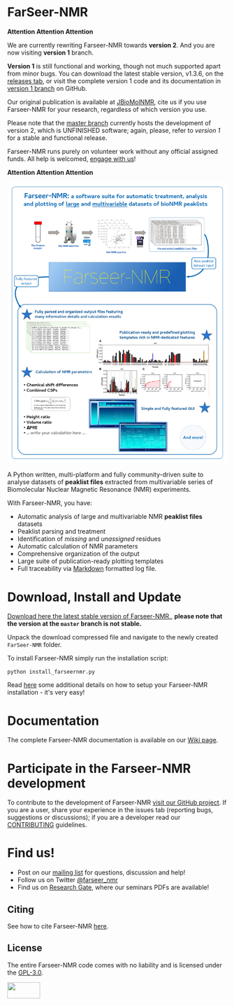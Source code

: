 # FarSeer-NMR

**Attention Attention Attention**

We are currently rewriting Farseer-NMR towards **version 2**. And you are now visiting **version 1** branch.

**Version 1** is still functional and working, though not much supported apart from minor bugs. You can download the latest stable version, v1.3.6, on the [releases tab](https://github.com/Farseer-NMR/FarSeer-NMR/releases/tag/v1.3.6), or visit the complete version 1 code and its documentation in [version 1 branch](https://github.com/Farseer-NMR/FarSeer-NMR/tree/version1) on GitHub.

Our original publication is available at [JBioMolNMR](https://link.springer.com/article/10.1007/s10858-018-0182-5), cite us if you use Farseer-NMR for your research, regardless of which version you use.

Please note that the [master branch](https://github.com/Farseer-NMR/FarSeer-NMR) currently hosts the development of version 2, which is UNFINISHED software; again, please, refer to *version 1* for a stable and functional release.

Farseer-NMR runs purely on volunteer work without any official assigned funds. All help is welcomed, [engage with us](https://groups.google.com/forum/#!forum/farseer-nmr)!

**Attention Attention Attention**

![FarSeer Banner](https://github.com/Farseer-NMR/FarSeer-NMR/blob/master/Documentation/Figures/GitHub_Farseer-NMR_Workflow.png?raw=true)

A Python written, multi-platform and fully community-driven suite to analyse datasets of **peaklist files** extracted from multivariable series of Biomolecular Nuclear Magnetic Resonance (NMR) experiments. 

With Farseer-NMR, you have:

* Automatic analysis of large and multivariable NMR **peaklist files** datasets
* Peaklist parsing and treatment
* Identification of _missing_ and _unassigned_ residues
* Automatic calculation of NMR parameters
* Comprehensive organization of the output
* Large suite of publication-ready plotting templates
* Full traceability via [Markdown](https://en.wikipedia.org/wiki/Markdown) formatted log file.

# Download, Install and Update

[Download here the latest stable version of Farseer-NMR.](https://github.com/Farseer-NMR/FarSeer-NMR/releases), **please note that the version at the `master` branch is not stable.**

Unpack the download compressed file and navigate to the newly created `FarSeer-NMR` folder.

To install Farseer-NMR simply run the installation script:

```
python install_farseernmr.py
```

Read [here](https://github.com/Farseer-NMR/FarSeer-NMR/wiki/Download,-Install-and-Update) some additional details on how to setup your Farseer-NMR installation - it's very easy!

# Documentation

The complete Farseer-NMR documentation is available on our [Wiki page](https://github.com/Farseer-NMR/FarSeer-NMR/wiki).

# Participate in the Farseer-NMR development

To contribute to the development of Farseer-NMR [visit our GitHub project](https://github.com/Farseer-NMR/FarSeer-NMR). If you are a user, share your experience in the issues tab (reporting bugs, suggestions or discussions); if you are a developer read our [CONTRIBUTING](https://github.com/Farseer-NMR/FarSeer-NMR/blob/master/CONTRIBUTING.md) guidelines. 

# Find us!

- Post on our [mailing list](https://groups.google.com/forum/#!forum/farseer-nmr) for questions, discussion and help!
- Follow us on Twitter [@farseer_nmr](https://twitter.com/farseer_nmr)
- Find us on [Research Gate](https://www.researchgate.net/project/Farseer-NMR-automatic-treatment-and-plotting-of-large-scale-NMR-titration-data), where our seminars PDFs are available!

## Citing

See how to cite Farseer-NMR [here](https://github.com/Farseer-NMR/FarSeer-NMR/wiki/Citing).

## License

The entire Farseer-NMR code comes with no liability and is licensed under the [GPL-3.0](https://github.com/Farseer-NMR/FarSeer-NMR/blob/master/COPYING).

<a href="https://www.gnu.org/licenses/gpl-3.0.en.html"><img src="https://upload.wikimedia.org/wikipedia/commons/thumb/9/93/GPLv3_Logo.svg/1200px-GPLv3_Logo.svg.png" width="75" height="37"></a>
